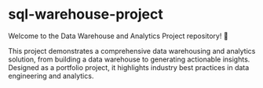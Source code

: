 # sql-warehouse-project
Welcome to the Data Warehouse and Analytics Project repository! 🚀

This project demonstrates a comprehensive data warehousing and analytics solution, from building a data warehouse to generating actionable insights. Designed as a portfolio project, it highlights industry best practices in data engineering and analytics.
